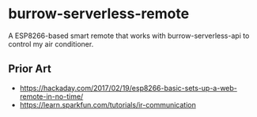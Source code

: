 # burrow-serverless-remote
A ESP8266-based smart remote that works with burrow-serverless-api to control my air conditioner.

## Prior Art
- https://hackaday.com/2017/02/19/esp8266-basic-sets-up-a-web-remote-in-no-time/
- https://learn.sparkfun.com/tutorials/ir-communication
